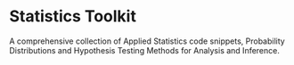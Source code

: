 # Statistics Toolkit
A comprehensive collection of Applied Statistics code snippets, Probability Distributions and Hypothesis Testing Methods for Analysis and Inference.
